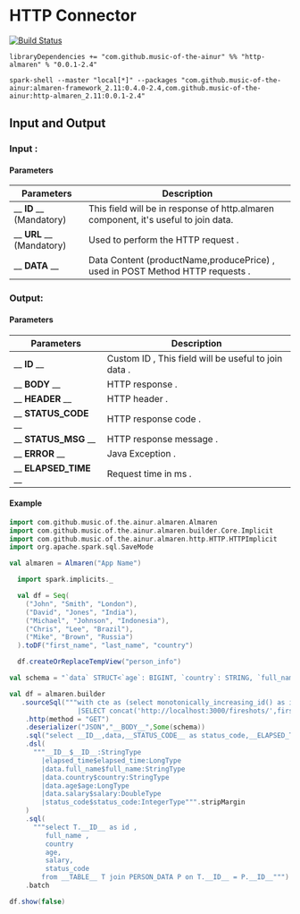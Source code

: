 # HTTP Connector

[![Build Status](https://travis-ci.com/modakanalytics/http.almaren.svg?branch=master)](https://travis-ci.com/modakanalytics/http.almaren)

```
libraryDependencies += "com.github.music-of-the-ainur" %% "http-almaren" % "0.0.1-2.4"
```

```
spark-shell --master "local[*]" --packages "com.github.music-of-the-ainur:almaren-framework_2.11:0.4.0-2.4,com.github.music-of-the-ainur:http-almaren_2.11:0.0.1-2.4"
```

## Input and Output

### Input :
#### Parameters

| Parameters | Description             |
|------------|-------------------------|
| __ __ID__ __  (Mandatory)    | This field will be in response of http.almaren component, it's useful to join data.   |
| __ __URL__ __ (Mandatory)  |  Used to perform the HTTP request .   |
| __ __DATA__ __      | Data Content (productName,producePrice) , used in POST Method HTTP requests .  |


### Output:
#### Parameters

| Parameters | Description             |
|------------|-------------------------|
| __ __ID__ __     | Custom ID , This field will be useful to join data .   |
| __ __BODY__ __     | HTTP response .   |
| __ __HEADER__ __     | HTTP header .   |
| __ __STATUS_CODE__ __     |HTTP response code .   |
| __ __STATUS_MSG__ __  | HTTP response message .  |
| __ __ERROR__ __ | Java Exception .  |
| __ __ELAPSED_TIME__ __   | Request time in ms .  |



#### Example

```scala
import com.github.music.of.the.ainur.almaren.Almaren
import com.github.music.of.the.ainur.almaren.builder.Core.Implicit
import com.github.music.of.the.ainur.almaren.http.HTTP.HTTPImplicit
import org.apache.spark.sql.SaveMode

val almaren = Almaren("App Name")

  import spark.implicits._

  val df = Seq(
    ("John", "Smith", "London"),
    ("David", "Jones", "India"),
    ("Michael", "Johnson", "Indonesia"),
    ("Chris", "Lee", "Brazil"),
    ("Mike", "Brown", "Russia")
  ).toDF("first_name", "last_name", "country")

  df.createOrReplaceTempView("person_info")

val schema = "`data` STRUCT<`age`: BIGINT, `country`: STRING, `full_name`: STRING, `salary`: BIGINT>"

val df = almaren.builder
   .sourceSql("""with cte as (select monotonically_increasing_id() as id,* from person_info)
                 |SELECT concat('http://localhost:3000/fireshots/',first_name,last_name,'/',country) as __URL__,id as __ID__, to_json(struct(first_name,last_name,country)) as __DATA__ FROM cte""".stripMargin).alias("PERSON_DATA")
    .http(method = "GET")
    .deserializer("JSON","__BODY__",Some(schema))
    .sql("select __ID__,data,__STATUS_CODE__ as status_code,__ELAPSED_TIME__ as elapsed_time from __TABLE__")
    .dsl(
      """__ID__$__ID__:StringType
        |elapsed_time$elapsed_time:LongType
        |data.full_name$full_name:StringType
        |data.country$country:StringType
        |data.age$age:LongType
        |data.salary$salary:DoubleType
        |status_code$status_code:IntegerType""".stripMargin
    )
    .sql(
      """select T.__ID__ as id ,
         full_name ,
         country
         age,
         salary,
         status_code
        from __TABLE__ T join PERSON_DATA P on T.__ID__ = P.__ID__""")
    .batch

df.show(false)

```


